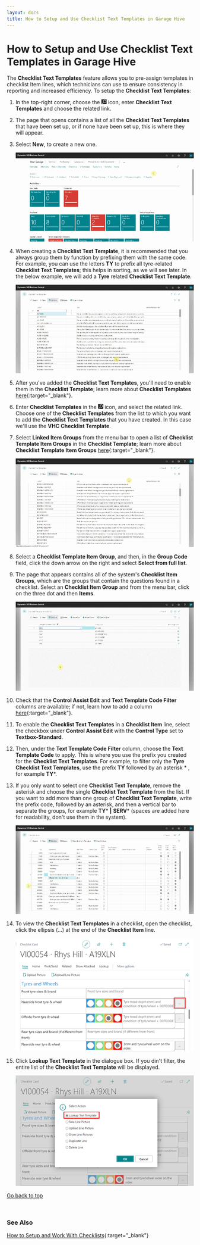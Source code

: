 ```yaml
---
layout: docs
title: How to Setup and Use Checklist Text Templates in Garage Hive
---
```


<a name="top"></a>

# How to Setup and Use Checklist Text Templates in Garage Hive

The **Checklist Text Templates** feature allows you to pre-assign templates in checklist Item lines, which technicians can use to ensure consistency in reporting and increased efficiency. To setup the **Checklist Text Templates**:
1. In the top-right corner, choose the ![](media/search_icon.png) icon, enter **Checklist Text Templates** and choose the related link.
1. The page that opens contains a list of all the **Checklist Text Templates** that have been set up, or if none have been set up, this is where they will appear.
1. Select **New**, to create a new one.

   ![](media/garagehive-checklist-text-templates1.gif)

1. When creating a **Checklist Text Template**, it is recommended that you always group them by function by prefixing them with the same code. For example, you can use the letters **TY** to prefix all tyre-related **Checklist Text Templates**; this helps in sorting, as we will see later. In the below example, we will add a **Tyre** related **Checklist Text Template**.

   ![](media/garagehive-checklist-text-templates2.gif)

1. After you've added the **Checklist Text Templates**, you'll need to enable them in the **Checklist Template**; learn more about **Checklist Templates** [here](garagehive-checklist-how-to-create.html){:target="_blank"}.
1. Enter **Checklist Templates** in the ![](media/search_icon.png) icon, and select the related link. Choose one of the **Checklist Templates** from the list to which you want to add the **Checklist Text Templates** that you have created. In this case we'll use the **VHC Checklist Template**. 
1. Select **Linked Item Groups** from the menu bar to open a list of **Checklist Template Item Groups** in the **Checklist Template**; learn more about **Checklist Template Item Groups** [here](garagehive-checklist-how-to-create.html){:target="_blank"}.

   ![](media/garagehive-checklist-text-templates3.gif)

1. Select a **Checklist Template Item Group**, and then, in the **Group Code** field, click the down arrow on the right and select **Select from full list**.
1. The page that appears contains all of the system's **Checklist Item Groups**, which are the groups that contain the questions found in a checklist. Select an **Checklist Item Group** and from the menu bar, click on the three dot and then **Items**.

   ![](media/garagehive-checklist-text-templates4.gif)

1. Check that the **Control Assist Edit** and **Text Template Code Filter** columns are available; if not, learn how to add a column [here](garagehive-personalising-garage-hive.html){:target="_blank"}.
1. To enable the **Checklist Text Templates** in a **Checklist Item** line, select the checkbox under **Control Assist Edit** with the **Control Type** set to **Textbox-Standard**.
1. Then, under the **Text Template Code Filter** column, choose the **Text Template Code** to apply. This is where you use the prefix you created for the **Checklist Text Templates**. For example, to filter only the **Tyre Checklist Text Templates**, use the prefix **TY** followed by an asterisk * , for example **TY***.
1. If you only want to select one **Checklist Text Template**, remove the asterisk and choose the single **Checklist Text Template** from the list. If you want to add more than one group of **Checklist Text Template**, write the prefix code, followed by an asterisk, and then a vertical bar to separate the groups, for example **TY*** **\|** **SERV*** (spaces are added here for readability, don't use them in the system).

      ![](media/garagehive-checklist-text-templates5.gif)

1. To view the **Checklist Text Templates** in a checklist, open the checklist, click the ellipsis (...) at the end of the **Checklist Item** line.

   ![](media/garagehive-checklist-text-templates6.png)

2. Click **Lookup Text Template** in the dialogue box. If you din't filter, the entire list of the **Checklist Text Template** will be displayed.

   ![](media/garagehive-checklist-text-templates7.png)      


[Go back to top](#top)

<br>

### **See Also**
[How to Setup and Work With Checklists](garagehive-checklist-how-to-create.html){:target="_blank"}